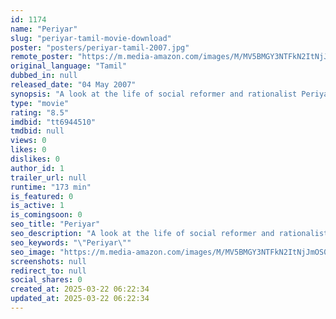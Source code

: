 ```yaml
---
id: 1174
name: "Periyar"
slug: "periyar-tamil-movie-download"
poster: "posters/periyar-tamil-2007.jpg"
remote_poster: "https://m.media-amazon.com/images/M/MV5BMGY3NTFkN2ItNjJmOS00NzgzLTkyODUtOTcwOTgzMjBmNTExXkEyXkFqcGdeQXVyMTEzNzg0Mjkx._V1_SX300.jpg"
original_language: "Tamil"
dubbed_in: null
released_date: "04 May 2007"
synopsis: "A look at the life of social reformer and rationalist Periyar E. V. Ramasamy, who fought against Brahminical dominance and gender and caste inequality in Tamil Nadu, India."
type: "movie"
rating: "8.5"
imdbid: "tt6944510"
tmdbid: null
views: 0
likes: 0
dislikes: 0
author_id: 1
trailer_url: null
runtime: "173 min"
is_featured: 0
is_active: 1
is_comingsoon: 0
seo_title: "Periyar"
seo_description: "A look at the life of social reformer and rationalist Periyar E. V. Ramasamy, who fought against Brahminical dominance and gender and caste inequality in Tamil Nadu, India."
seo_keywords: "\"Periyar\""
seo_image: "https://m.media-amazon.com/images/M/MV5BMGY3NTFkN2ItNjJmOS00NzgzLTkyODUtOTcwOTgzMjBmNTExXkEyXkFqcGdeQXVyMTEzNzg0Mjkx._V1_SX300.jpg"
screenshots: null
redirect_to: null
social_shares: 0
created_at: 2025-03-22 06:22:34
updated_at: 2025-03-22 06:22:34
---
```



